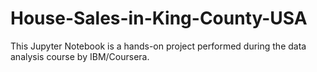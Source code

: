 # House-Sales-in-King-County-USA
This Jupyter Notebook is a hands-on project performed during the data analysis course by IBM/Coursera.
